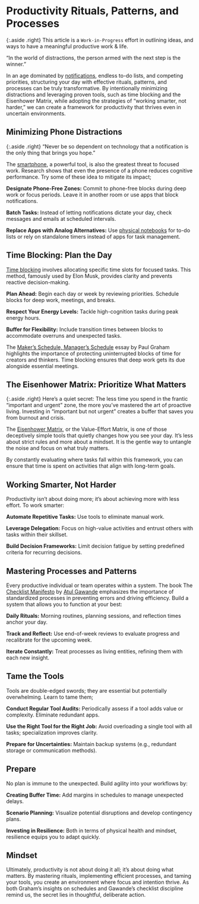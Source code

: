 # Productivity Rituals, Patterns, and Processes

{:.aside .right}
This article is a `Work-in-Progress` effort in outlining ideas, and ways to have a meaningful productive work & life.

“In the world of distractions, the person armed with the next step is the winner.”

In an age dominated by [notifications](/2014/missing-step-productivity-activities-stop-notifications/), endless to-do lists, and competing priorities, structuring your day with effective rituals, patterns, and processes can be truly transformative. By intentionally minimizing distractions and leveraging proven tools, such as time blocking and the Eisenhower Matrix, while adopting the strategies of “working smarter, not harder,” we can create a framework for productivity that thrives even in uncertain environments.

## Minimizing Phone Distractions

{:.aside .right}
“Never be so dependent on technology that a notification is the only thing that brings you hope.”

The [smartphone](/2024/phone/), a powerful tool, is also the greatest threat to focused work. Research shows that even the presence of a phone reduces cognitive performance. Try some of these idea to mitigate its impact;

**Designate Phone-Free Zones:** Commit to phone-free blocks during deep work or focus periods. Leave it in another room or use apps that block notifications.

**Batch Tasks:** Instead of letting notifications dictate your day, check messages and emails at scheduled intervals.

**Replace Apps with Analog Alternatives:** Use [physical notebooks](/2025/notes/) for to-do lists or rely on standalone timers instead of apps for task management.

## Time Blocking: Plan the Day

[Time blocking](/2023/timer/) involves allocating specific time slots for focused tasks. This method, famously used by Elon Musk, provides clarity and prevents reactive decision-making.

**Plan Ahead:** Begin each day or week by reviewing priorities. Schedule blocks for deep work, meetings, and breaks.

**Respect Your Energy Levels:** Tackle high-cognition tasks during peak energy hours.

**Buffer for Flexibility:** Include transition times between blocks to accommodate overruns and unexpected tasks.

The [Maker’s Schedule, Manager’s Schedule](https://www.paulgraham.com/makersschedule.html) essay by Paul Graham highlights the importance of protecting uninterrupted blocks of time for creators and thinkers. Time blocking ensures that deep work gets its due alongside essential meetings.

## The Eisenhower Matrix: Prioritize What Matters

{:.aside .right}
Here’s a quiet secret: The less time you spend in the frantic “important and urgent” zone, the more you’ve mastered the art of proactive living. Investing in “important but not urgent” creates a buffer that saves you from burnout and crisis.

The [Eisenhower Matrix](/2025/eisenhower-matrix-value-effort-matrix/), or the Value-Effort Matrix, is one of those deceptively simple tools that quietly changes how you see your day. It’s less about strict rules and more about a mindset. It is the gentle way to untangle the noise and focus on what truly matters.

By constantly evaluating where tasks fall within this framework, you can ensure that time is spent on activities that align with long-term goals.

## Working Smarter, Not Harder

Productivity isn’t about doing more; it’s about achieving more with less effort. To work smarter:

**Automate Repetitive Tasks:** Use tools to eliminate manual work.

**Leverage Delegation:** Focus on high-value activities and entrust others with tasks within their skillset.

**Build Decision Frameworks:** Limit decision fatigue by setting predefined criteria for recurring decisions.

## Mastering Processes and Patterns

Every productive individual or team operates within a system. The book The [Checklist Manifesto](/2024/the-checklist-manifesto/) by [Atul Gawande](https://en.wikipedia.org/wiki/Atul_Gawande) emphasizes the importance of standardized processes in preventing errors and driving efficiency. Build a system that allows you to function at your best:

**Daily Rituals:** Morning routines, planning sessions, and reflection times anchor your day.

**Track and Reflect:** Use end-of-week reviews to evaluate progress and recalibrate for the upcoming week.

**Iterate Constantly:** Treat processes as living entities, refining them with each new insight.

## Tame the Tools

Tools are double-edged swords; they are essential but potentially overwhelming. Learn to tame them;

**Conduct Regular Tool Audits:** Periodically assess if a tool adds value or complexity. Eliminate redundant apps.

**Use the Right Tool for the Right Job:** Avoid overloading a single tool with all tasks; specialization improves clarity.

**Prepare for Uncertainties:** Maintain backup systems (e.g., redundant storage or communication methods).

## Prepare

No plan is immune to the unexpected. Build agility into your workflows by:

**Creating Buffer Time:** Add margins in schedules to manage unexpected delays.

**Scenario Planning:** Visualize potential disruptions and develop contingency plans.

**Investing in Resilience:** Both in terms of physical health and mindset, resilience equips you to adapt quickly.

## Mindset

Ultimately, productivity is not about doing it all; it’s about doing what matters. By mastering rituals, implementing efficient processes, and taming your tools, you create an environment where focus and intention thrive. As both Graham’s insights on schedules and Gawande’s checklist discipline remind us, the secret lies in thoughtful, deliberate action.